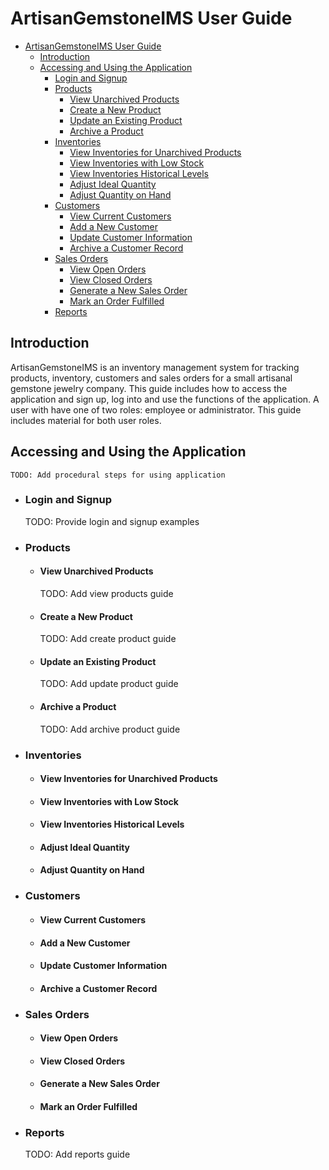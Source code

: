 # ArtisanGemstoneIMS User Guide

- [ArtisanGemstoneIMS User Guide](#artisangemstoneims-user-guide)
  - [Introduction](#introduction)
  - [Accessing and Using the Application](#accessing-and-using-the-application)
    - [Login and Signup](#login-and-signup)
    - [Products](#products)
      - [View Unarchived Products](#view-unarchived-products)
      - [Create a New Product](#create-a-new-product)
      - [Update an Existing Product](#update-an-existing-product)
      - [Archive a Product](#archive-a-product)
    - [Inventories](#inventories)
      - [View Inventories for Unarchived Products](#view-inventories-for-unarchived-products)
      - [View Inventories with Low Stock](#view-inventories-with-low-stock)
      - [View Inventories Historical Levels](#view-inventories-historical-levels)
      - [Adjust Ideal Quantity](#adjust-ideal-quantity)
      - [Adjust Quantity on Hand](#adjust-quantity-on-hand)
    - [Customers](#customers)
      - [View Current Customers](#view-current-customers)
      - [Add a New Customer](#add-a-new-customer)
      - [Update Customer Information](#update-customer-information)
      - [Archive a Customer Record](#archive-a-customer-record)
    - [Sales Orders](#sales-orders)
      - [View Open Orders](#view-open-orders)
      - [View Closed Orders](#view-closed-orders)
      - [Generate a New Sales Order](#generate-a-new-sales-order)
      - [Mark an Order Fulfilled](#mark-an-order-fulfilled)
    - [Reports](#reports)

## Introduction

ArtisanGemstoneIMS is an inventory management system for tracking products, inventory, customers and sales orders for a small artisanal gemstone jewelry company.  This guide includes how to access the application and sign up, log into and use the functions of the application.  A user with have one of two roles: employee or administrator.  This guide includes material for both user roles.


## Accessing and Using the Application

    TODO: Add procedural steps for using application


- ### Login and Signup

    TODO: Provide login and signup examples


- ### Products

  - #### View Unarchived Products

    TODO: Add view products guide

  - #### Create a New Product

    TODO: Add create product guide

  - #### Update an Existing Product

    TODO: Add update product guide

  - #### Archive a Product

    TODO: Add archive product guide


- ### Inventories

  - #### View Inventories for Unarchived Products

  - #### View Inventories with Low Stock

  - #### View Inventories Historical Levels

  - #### Adjust Ideal Quantity

  - #### Adjust Quantity on Hand


- ### Customers

  - #### View Current Customers

  - #### Add a New Customer

  - #### Update Customer Information

  - #### Archive a Customer Record


- ### Sales Orders

  - #### View Open Orders

  - #### View Closed Orders

  - #### Generate a New Sales Order

  - #### Mark an Order Fulfilled


- ### Reports

    TODO: Add reports guide